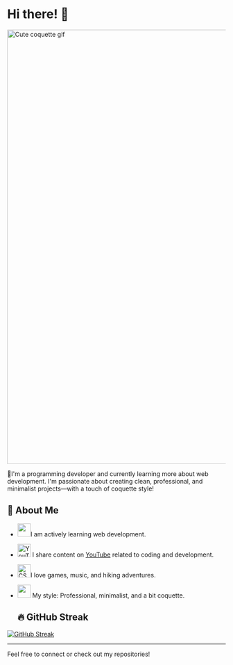 # Hi there! 👋


<img src="https://media1.giphy.com/media/v1.Y2lkPTc5MGI3NjExMGFpenN2N29lZGMyazNjNXJrY3M1ZXNnbGRhbGYwcHI4MmQ4bHFzcCZlcD12MV9pbnRlcm5hbF9naWZfYnlfaWQmY3Q9Zw/skVe8kyj61sqS0RlSZ/giphy.gif" width="1000" alt="Cute coquette gif"/>

🌷I'm a programming developer and currently learning more about web development. I'm passionate about creating clean, professional, and minimalist projects—with a touch of coquette style!
## 🌱 About Me
- <img src="https://img.icons8.com/?size=100&id=59heN2gey5Iz&format=png&color=000000" width="30" height="30"/>I am actively learning web development.
- <img src="https://img.icons8.com/?size=100&id=bKaTgLBUC3WL&format=png&color=000000" width="30" height="30" alt="YouTube"/> I share content on [YouTube](https://www.youtube.com/channel/UCQfiiZpEJFCluq0IYlc0x2A) related to coding and development.
  
- <img src="https://img.icons8.com/?size=100&id=OiofYgOw2Gtn&format=png&color=000000" width="30" height="30" alt="CSS3"/>I love games, music, and hiking adventures.
- <img src="https://img.icons8.com/?size=100&id=0pK4qjFciSJ6&format=png&color=000000" width="30" height="30"> My style: Professional, minimalist, and a bit coquette.

  ## 🔥 GitHub Streak

[![GitHub Streak](https://streak-stats.demolab.com?user=GizelNadira&theme=default)](https://git.io/streak-stats)



---

Feel free to connect or check out my repositories!
